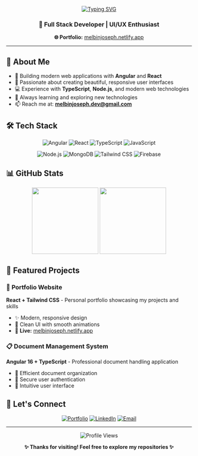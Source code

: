 <div align="center">
  
<!-- Simple but attractive typing animation -->
[![Typing SVG](https://readme-typing-svg.demolab.com/?lines=Hi!+I'm+MELBIN+JOSEPH+👋;Full+Stack+Developer+🚀;Angular+%26+React+Developer;Building+Amazing+Web+Apps!&font=Fira%20Code&center=true&width=1000&height=60&color=58a6ff&vCenter=true&pause=1500&size=24)](https://git.io/typing-svg)

### 🎯 Full Stack Developer | UI/UX Enthusiast

**🌐 Portfolio:** [melbinjoseph.netlify.app](https://melbinjoseph.netlify.app/)

</div>

---

## 🚀 About Me

- 🔭 Building modern web applications with **Angular** and **React**
- 🎨 Passionate about creating beautiful, responsive user interfaces
- 💻 Experience with **TypeScript**, **Node.js**, and modern web technologies
- 🌱 Always learning and exploring new technologies
- 📫 Reach me at: **melbinjoseph.dev@gmail.com**

## 🛠️ Tech Stack

<div align="center">

![Angular](https://img.shields.io/badge/Angular-DD0031?style=for-the-badge&logo=angular&logoColor=white)
![React](https://img.shields.io/badge/React-20232A?style=for-the-badge&logo=react&logoColor=61DAFB)
![TypeScript](https://img.shields.io/badge/TypeScript-007ACC?style=for-the-badge&logo=typescript&logoColor=white)
![JavaScript](https://img.shields.io/badge/JavaScript-F7DF1E?style=for-the-badge&logo=javascript&logoColor=black)

![Node.js](https://img.shields.io/badge/Node.js-43853D?style=for-the-badge&logo=node.js&logoColor=white)
![MongoDB](https://img.shields.io/badge/MongoDB-4EA94B?style=for-the-badge&logo=mongodb&logoColor=white)
![Tailwind CSS](https://img.shields.io/badge/Tailwind_CSS-38B2AC?style=for-the-badge&logo=tailwind-css&logoColor=white)
![Firebase](https://img.shields.io/badge/Firebase-FFCA28?style=for-the-badge&logo=firebase&logoColor=black)

</div>

## 📊 GitHub Stats

<div align="center">
  
<img height="180em" src="https://github-readme-stats.vercel.app/api?username=melbin726&show_icons=true&theme=tokyonight&hide_border=true&count_private=true"/>

<img height="180em" src="https://github-readme-stats.vercel.app/api/top-langs/?username=melbin726&layout=compact&theme=tokyonight&hide_border=true&langs_count=6"/>

</div>

## 🚀 Featured Projects

### 🌟 **Portfolio Website**
**React + Tailwind CSS** - Personal portfolio showcasing my projects and skills
- ✨ Modern, responsive design
- 🎨 Clean UI with smooth animations
- 🚀 **Live:** [melbinjoseph.netlify.app](https://melbinjoseph.netlify.app/)

### 📋 **Document Management System**
**Angular 16 + TypeScript** - Professional document handling application
- 📂 Efficient document organization
- 🔐 Secure user authentication
- 🎯 Intuitive user interface

## 🤝 Let's Connect

<div align="center">

[![Portfolio](https://img.shields.io/badge/Portfolio-000000?style=for-the-badge&logo=vercel&logoColor=white)](https://melbinjoseph.netlify.app/)
[![LinkedIn](https://img.shields.io/badge/LinkedIn-0077B5?style=for-the-badge&logo=linkedin&logoColor=white)](https://linkedin.com/in/melbinjoseph)
[![Email](https://img.shields.io/badge/Email-D14836?style=for-the-badge&logo=gmail&logoColor=white)](mailto:melbinjoseph.dev@gmail.com)

---

![Profile Views](https://komarev.com/ghpvc/?username=melbin726&color=blueviolet&style=flat-square)

**✨ Thanks for visiting! Feel free to explore my repositories ✨**

</div>
